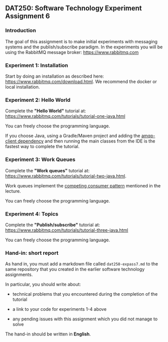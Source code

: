 ## DAT250: Software Technology Experiment Assignment 6

### Introduction

The goal of this assignment is to make initial experiments with messaging systems and the publish/subscribe paradigm. In the experiments you will be using the RabbitMQ message broker: https://www.rabbitmq.com

### Experiment 1: Installation

Start by doing an installation as described here: https://www.rabbitmq.com/download.html.
We recommend the docker or local installation.

### Experiment 2: Hello World

Complete the **"Hello World"** tutorial at: https://www.rabbitmq.com/tutorials/tutorial-one-java.html

You can freely choose the programming language.

If you choose Java, using a Gradle/Maven project and adding the [amqp-client dependency](https://mvnrepository.com/artifact/com.rabbitmq/amqp-client) and then running the main classes from the IDE is the fastest way to complete the tutorial.

### Experiment 3: Work Queues

Complete the **"Work queues"** tutorial at: https://www.rabbitmq.com/tutorials/tutorial-two-java.html.

Work queues implement the [competing consumer pattern](https://www.enterpriseintegrationpatterns.com/patterns/messaging/CompetingConsumers.html) mentioned in the lecture.

You can freely choose the programming language.

### Experiment 4: Topics

Complete the **"Publish/subscribe"** tutorial at: https://www.rabbitmq.com/tutorials/tutorial-three-java.html

You can freely choose the programming language.

### Hand-in: short report

As hand in, you must add a markdown file called `dat250-expass7.md` to the same repository that you created in the earlier software technology assignments.

In particular, you should write about:

- technical problems that you encountered during the completion of the tutorial

- a link to your code for experiments 1-4 above

- any pending issues with this assignment which you did not manage to solve

The hand-in should be written in **English**.
